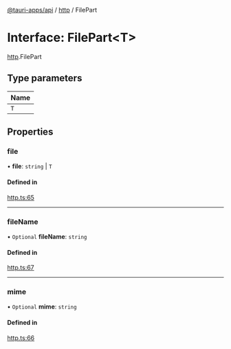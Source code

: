 [@tauri-apps/api](../README.md) / [http](../modules/http.md) / FilePart

# Interface: FilePart<T\>

[http](../modules/http.md).FilePart

## Type parameters

| Name |
| :------ |
| `T` |

## Properties

### file

• **file**: `string` \| `T`

#### Defined in

[http.ts:65](https://github.com/tauri-apps/tauri/blob/6e16679/tooling/api/src/http.ts#L65)

___

### fileName

• `Optional` **fileName**: `string`

#### Defined in

[http.ts:67](https://github.com/tauri-apps/tauri/blob/6e16679/tooling/api/src/http.ts#L67)

___

### mime

• `Optional` **mime**: `string`

#### Defined in

[http.ts:66](https://github.com/tauri-apps/tauri/blob/6e16679/tooling/api/src/http.ts#L66)
